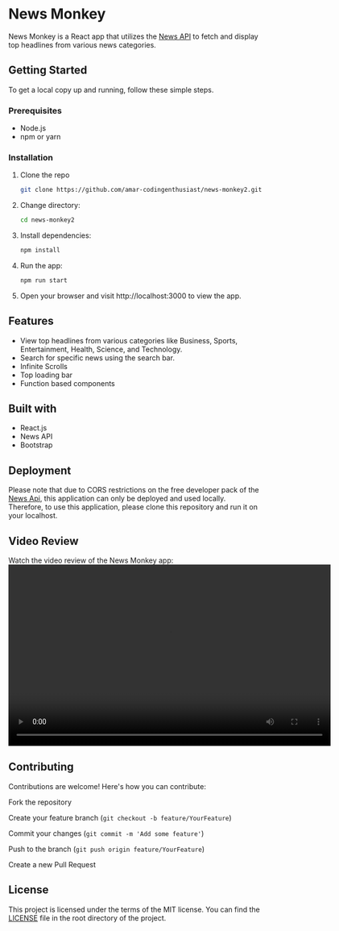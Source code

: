 # News Monkey

News Monkey is a React app that utilizes the [News API](https://newsapi.org/) to fetch and display top headlines from various news categories.

## Getting Started

To get a local copy up and running, follow these simple steps.

### Prerequisites

- Node.js
- npm or yarn

### Installation

1. Clone the repo
   ```sh
   git clone https://github.com/amar-codingenthusiast/news-monkey2.git
2. Change directory:
   ```sh
   cd news-monkey2
3. Install dependencies:
   ```sh
   npm install
4. Run the app:
   ```sh
   npm run start
5. Open your browser and visit http://localhost:3000 to view the app.

## Features
 - View top headlines from various categories like Business, Sports, Entertainment, Health, Science, and Technology.
 - Search for specific news using the search bar.
 - Infinite Scrolls
 - Top loading bar
 - Function based components

## Built with
 - React.js
 - News API
 - Bootstrap

## Deployment

Please note that due to CORS restrictions on the free developer pack of the [News Api](https://newsapi.org), this application can only be deployed and used locally. Therefore, to use this application, please clone this repository and run it on your localhost.

## Video Review
Watch the video review of the News Monkey app:
<video width="640" height="360" controls src="review.mp4" type="video/mp4"></video>

## Contributing
Contributions are welcome! Here's how you can contribute:

Fork the repository

Create your feature branch (`git checkout -b feature/YourFeature`)

Commit your changes (`git commit -m 'Add some feature'`)

Push to the branch (`git push origin feature/YourFeature`)

Create a new Pull Request

## License
This project is licensed under the terms of the MIT license. You can find the [LICENSE](LICENSE) file in the root directory of the project.

